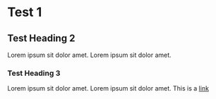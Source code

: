 # Test 1

## Test Heading 2

Lorem ipsum sit dolor amet. Lorem ipsum sit dolor amet.

### Test Heading 3

Lorem ipsum sit dolor amet. Lorem ipsum sit dolor amet.
This is a [link](https://google.com)
